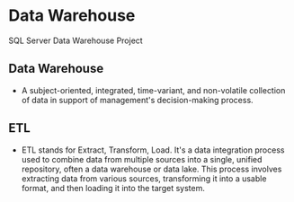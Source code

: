 # Data Warehouse

SQL Server Data Warehouse Project

## Data Warehouse
- A subject-oriented, integrated, time-variant, and non-volatile collection of data in support of management's decision-making process.

## ETL
- ETL stands for Extract, Transform, Load. It's a data integration process used to combine data from multiple sources into a single, unified repository, often a data warehouse or data lake. This process involves extracting data from various sources, transforming it into a usable format, and then loading it into the target system. 

